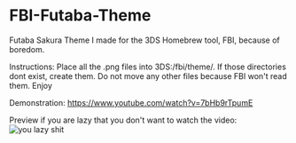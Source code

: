 # FBI-Futaba-Theme
Futaba Sakura Theme I made for the 3DS Homebrew tool, FBI, because of boredom.

Instructions:
Place all the .png files into 3DS:/fbi/theme/.
If those directories dont exist, create them.
Do not move any other files because FBI won't read them.
Enjoy

Demonstration:
https://www.youtube.com/watch?v=7bHb9rTpumE

Preview if you are lazy that you don't want to watch the video:
![you lazy shit](https://i.imgur.com/fAqYfhf.png)

